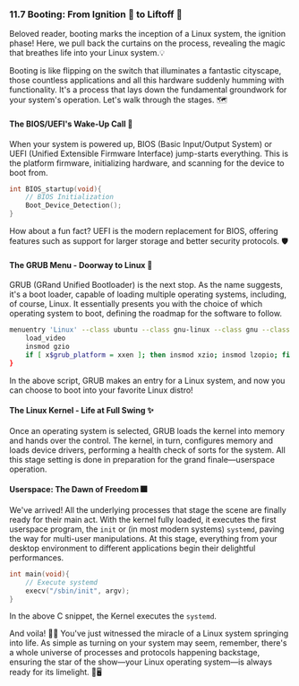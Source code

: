 ### 11.7 Booting: From Ignition 🚀 to Liftoff 🏁

Beloved reader, booting marks the inception of a Linux system, the ignition phase! Here, we pull back the curtains on the process, revealing the magic that breathes life into your Linux system.💡

Booting is like flipping on the switch that illuminates a fantastic cityscape, those countless applications and all this hardware suddenly humming with functionality. It's a process that lays down the fundamental groundwork for your system's operation. Let's walk through the stages. 🗺️

#### The BIOS/UEFI's Wake-Up Call 🌅

When your system is powered up, BIOS (Basic Input/Output System) or UEFI (Unified Extensible Firmware Interface) jump-starts everything. This is the platform firmware, initializing hardware, and scanning for the device to boot from.

```c
int BIOS_startup(void){
    // BIOS Initialization
    Boot_Device_Detection();
}
```
How about a fun fact? UEFI is the modern replacement for BIOS, offering features such as support for larger storage and better security protocols. 🛡️

#### The GRUB Menu - Doorway to Linux 🚪

GRUB (GRand Unified Bootloader) is the next stop. As the name suggests, it's a boot loader, capable of loading multiple operating systems, including, of course, Linux. It essentially presents you with the choice of which operating system to boot, defining the roadmap for the software to follow. 

```bash
menuentry 'Linux' --class ubuntu --class gnu-linux --class gnu --class os {
    load_video
    insmod gzio
    if [ x$grub_platform = xxen ]; then insmod xzio; insmod lzopio; fi
}
```
In the above script, GRUB makes an entry for a Linux system, and now you can choose to boot into your favorite Linux distro!

#### The Linux Kernel - Life at Full Swing ✨

Once an operating system is selected, GRUB loads the kernel into memory and hands over the control. The kernel, in turn, configures memory and loads device drivers, performing a health check of sorts for the system. All this stage setting is done in preparation for the grand finale—userspace operation.

#### Userspace: The Dawn of Freedom 🎆

We've arrived! All the underlying processes that stage the scene are finally ready for their main act. With the kernel fully loaded, it executes the first userspace program, the `init` or (in most modern systems) `systemd`, paving the way for multi-user manipulations. At this stage, everything from your desktop environment to different applications begin their delightful performances.

```c
int main(void){
    // Execute systemd
    execv("/sbin/init", argv);
}
```
In the above C snippet, the Kernel executes the `systemd`.

And voila! 🎩✨ You've just witnessed the miracle of a Linux system springing into life. As simple as turning on your system may seem, remember, there's a whole universe of processes and protocols happening backstage, ensuring the star of the show—your Linux operating system—is always ready for its limelight. 🌟🖥️